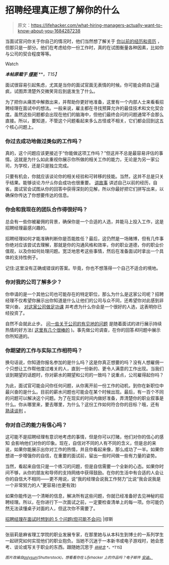 # 招聘经理真正想了解你的什么

> 原文：<https://lifehacker.com/what-hiring-managers-actually-want-to-know-about-you-1684287238>

当面试官问你关于你自己的情况时，他们当然想了解关于 [你以前的经历和资历](https://lifehacker.com/what-the-people-reading-your-resume-wish-you-knew-1680315298) ，但那只是一部分。他们在考虑给你一份工作时，真的在试图衡量各种因素，比如你与公司的契合程度等等。

Watch

***本帖原载于*** [***缪斯***](https://www.themuse.com/advice/5-questions-hiring-managers-think-during-interviews-but-might-not-ask) ***。*T15】**

面试很容易引起焦虑，尤其是当你的面试官面无表情的时候。你可能会把自己逼疯，试图弄清楚外交微笑背后到底发生了什么。

为了把你从痛苦中解救出来，并帮助你更好地准备，这里有一个内部人士来看看招聘经理在面试中的想法。一般来说，雇主都在寻找预算允许的最佳技术和文化契合度。虽然这些问题都会出现在他们的脑海中，但他们最终会问的问题通常不会那么直接。所以，要知道，不管这个问题看起来多么古怪或不相关，它们都会回到这五个核心问题上。

### 你过去成功地做过类似的工作吗？

真的，这个问题应该更接近于“你能做这项工作吗？”但这并不总是最容易评估的事情。这就是为什么如此重视你展示你所做的相关工作的能力，无论是为另一家公司，为学校，还是只是独立完成。

只要有机会，你就应该谈论你的相关经验和可转移的技能。当然，这并不总是只关乎结果。能够谈论*为什么*你会成功也很重要。 [讲故事](https://www.themuse.com/advice/the-interview-technique-you-should-be-using?ref=autocomplete) 讲述自己以前的经历，自省。面试官会试图从你的回答中获得深刻的见解，所以你最好把它们拼写出来，以确保你传达了你想要传达的信息。

### 你会和我现在的团队合作得很好吗？

总会有一些你被雇佣的背景，确保你是一个合适的人选，并能马上投入工作，这是招聘经理最感兴趣的。

招聘经理如何才能准确判断你是否能胜任？最后，这仍然是一场赌博，但有几件事你绝对应该尝试去理解，那就是你的沟通风格和效率，你的职业道德，你的职业价值观，以及你如何处理问题。宽泛地思考这些事情，然后在准备面试时拿出一个具体的支持性例子。

记住:这里没有正确或错误的答案。毕竟，你也不想落得一个自己不适合的境地。

### 你对我的公司了解多少？

你申请的是一个其他公司也可能存在的特定职位，那么为什么是这家公司呢？招聘经理不仅希望你展示出你知道是什么让他们的公司与众不同，还希望你对此感到非常兴奋。 [对这家公司做足功课](https://www.themuse.com/advice/the-ultimate-guide-to-researching-a-company-preinterview) 并考虑为什么你会是一个很好的人选，这表明你已经投资了。

自然不会就此止步。 [问一些关于公司的有见地的问题](https://lifehacker.com/the-five-best-questions-a-job-candidate-can-ask-1599296074) 是随着面试的进行展示持续热情的好方法( [这里有几个很棒的](https://www.themuse.com/advice/7-interview-questions-that-will-blow-hiring-managers-away?ref=autocomplete) )。事先做公司调查，在你的回答*和*问题中展示你所知道的。

### 你期望的工作与实际工作相符吗？

换句话说，你知道你报名参加的是什么吗？这是你真正想要的吗？没有人想雇佣一个只想让工作帮他度过难关的人，直到一份新的、更令人满意的工作出现。当我们谈到期望的话题时，你对薪水的期望和公司的一致吗？说重点，公司雇得起你吗？

为此，面试官可能会问你任何问题，从你离开前一份工作的动机，到你在新职位中最兴奋的是什么。目前的薪水问题也可能会在某个时候出现。最后，有一百个不同的问题可以解决这个问题。为了在现实的时间内做好准备，弄清楚你的职业叙事是什么。你从哪里来，要去哪里，为什么？这份工作如何符合你的目标？哦，还有 [熟读谈判](https://www.themuse.com/tags/negotiation) 。

### 你对自己的能力有信心吗？

这可能不是招聘经理有意识地考虑的事情，但是你可以打赌，他们对你的信心的感知 会影响他们对你的印象。现在，自信对不同的人有不同的含义，但是总的来说，如果你能展示出你对工作的热情，并且你看起来像，那么成功了一半。如果你想进一步增强你的自信，在重要的面试前，留出一些时间做一些有力量的姿势。

当然，看起来自信只是一个练习的问题，但是自信需要一个全新的心态。如果你时间不够，从你的朋友和导师的支持网络中获得鼓励。在你的生活中有合适的人会让你的自信大不相同——更不用说，说“我的经理会说我工作努力”比说“我会说我是一个非常努力的人”更容易(也更有效)

如果你能传达一个清晰的信息，解决所有这些问题，你就已经准备好去见神秘的招聘经理。所以，在你进行下一次面试之前，一定要检查清单上的每一项。你可能仍然无法读懂桌子对面的人，但这次你不需要了。

[招聘经理在面试时想到的 5 个问题(但可能不会问)](https://www.themuse.com/advice/5-questions-hiring-managers-think-during-interviews-but-might-not-ask) |缪斯

* * *

张丽莉是麻省理工学院的职业发展专家，在那里她与从本科生到博士的一系列学生一起研究如何实现他们的职业抱负。当她不沉迷于一本新书或电子游戏时，她会思考、谈论或写关于职业的东西。跟随她沉思于 [<small>*碎碎念*</small>](https://twitter.com/lzhng) <small>*。*T15】</small>

*<small>图片改编自</small>*[*<small>aslysun</small>*](http://www.shutterstock.com/pic-143900503/stock-vector-human-resource-concept-magnifying-glass-searching-people.html)*<small>(Shutterstock)。想看看你在 Lifehacker 上的作品吗？电子邮件</small>* [*<small>安迪。</small>*](mailto:andy@lifehacker.com)
